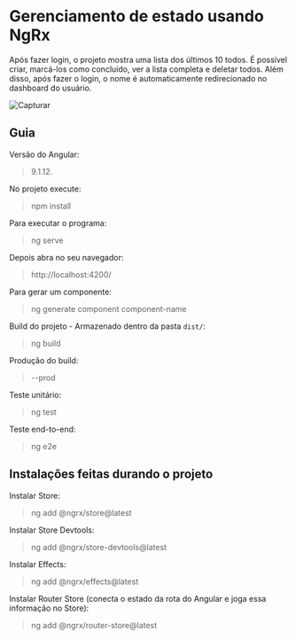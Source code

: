 # Gerenciamento de estado usando NgRx
Após fazer login, o projeto mostra uma lista dos últimos 10 todos. É possível criar, marcá-los como concluído, ver a lista completa e deletar todos. Além disso, após fazer o login, o nome é automaticamente redirecionado no dashboard do usuário.

![Capturar](https://user-images.githubusercontent.com/72028645/127741728-a35ac92c-f271-491d-94c4-6ce1d0dd611c.PNG)

## Guia
Versão do Angular:
>9.1.12.

No projeto execute:
>npm install

Para executar o programa:
>ng serve

Depois abra no seu navegador:
>http://localhost:4200/

Para gerar um componente:
>ng generate component component-name

Build do projeto - Armazenado dentro da pasta `dist/`:
>ng build

Produção do build:
>--prod

Teste unitário:
>ng test 

Teste end-to-end:
>ng e2e 

## Instalações feitas durando o projeto 
Instalar Store:
>ng add @ngrx/store@latest 

Instalar Store Devtools:
>ng add @ngrx/store-devtools@latest

Instalar Effects:
>ng add @ngrx/effects@latest

Instalar Router Store (conecta o estado da rota do Angular e joga essa informação no Store):
>ng add @ngrx/router-store@latest
